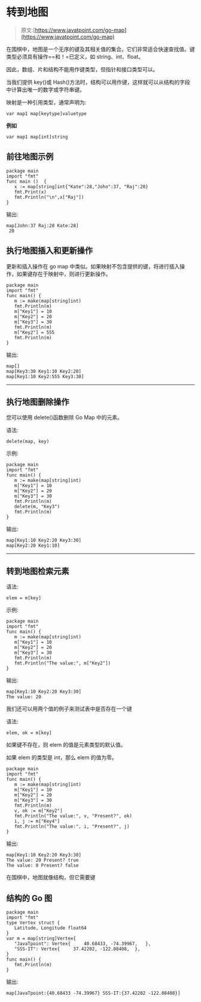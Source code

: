 # 转到地图

> 原文:[https://www.javatpoint.com/go-map](https://www.javatpoint.com/go-map)

在围棋中，地图是一个无序的键及其相关值的集合。它们非常适合快速查找值。键类型必须具有操作==和！=已定义，如 string、int、float。

因此，数组、片和结构不能用作键类型，但指针和接口类型可以。

当我们提供 key()或 Hash()方法时，结构可以用作键，这样就可以从结构的字段中计算出唯一的数字或字符串键。

映射是一种引用类型，通常声明为:

```
var map1 map[keytype]valuetype

```

**例如**

```
var map1 map[int]string

```

## 前往地图示例

```
package main
import "fmt"
func main ()  {
   x := map[string]int{"Kate":28,"John":37, "Raj":20}
   fmt.Print(x)
   fmt.Println("\n",x["Raj"])
}

```

输出:

```
map[John:37 Raj:20 Kate:28]
 20

```

## 执行地图插入和更新操作

更新和插入操作在 go map 中类似。如果映射不包含提供的键，将进行插入操作，如果键存在于映射中，则进行更新操作。

```
package main
import "fmt"
func main() {
   m := make(map[string]int)
   fmt.Println(m)
   m["Key1"] = 10
   m["Key2"] = 20
   m["Key3"] = 30
   fmt.Println(m)
   m["Key2"] = 555
   fmt.Println(m)
}

```

输出:

```
map[]
map[Key3:30 Key1:10 Key2:20]
map[Key1:10 Key2:555 Key3:30]

```

* * *

## 执行地图删除操作

您可以使用 delete()函数删除 Go Map 中的元素。

语法:

```
delete(map, key)

```

示例:

```
package main
import "fmt"
func main() {
   m := make(map[string]int)
   m["Key1"] = 10
   m["Key2"] = 20
   m["Key3"] = 30
   fmt.Println(m)
   delete(m, "Key3")
   fmt.Println(m)
}	

```

输出:

```
map[Key1:10 Key2:20 Key3:30]
map[Key2:20 Key1:10]

```

* * *

## 转到地图检索元素

语法:

```
elem = m[key]

```

示例:

```
package main
import "fmt"
func main() {
   m := make(map[string]int)
   m["Key1"] = 10
   m["Key2"] = 20
   m["Key3"] = 30
   fmt.Println(m)
   fmt.Println("The value:", m["Key2"])
}

```

输出:

```
map[Key1:10 Key2:20 Key3:30]
The value: 20

```

我们还可以用两个值的例子来测试表中是否存在一个键

语法:

```
elem, ok = m[key]

```

如果键不存在，则 elem 的值是元素类型的默认值。

如果 elem 的类型是 int，那么 elem 的值为零。

```
package main
import "fmt"
func main() {
   m := make(map[string]int)
   m["Key1"] = 10
   m["Key2"] = 20
   m["Key3"] = 30
   fmt.Println(m)
   v, ok := m["Key2"]
   fmt.Println("The value:", v, "Present?", ok)
   i, j := m["Key4"]
   fmt.Println("The value:", i, "Present?", j)
}

```

输出:

```
map[Key1:10 Key2:20 Key3:30]
The value: 20 Present? true
The value: 0 Present? false

```

在围棋中，地图就像结构，但它需要键

## 结构的 Go 图

```
package main
import "fmt"
type Vertex struct {
   Latitude, Longitude float64
}
var m = map[string]Vertex{
   "JavaTpoint": Vertex{     40.68433, -74.39967,   },
   "SSS-IT": Vertex{     37.42202, -122.08408,  },
}
func main() {
   fmt.Println(m)
}

```

输出:

```
map[JavaTpoint:{40.68433 -74.39967} SSS-IT:{37.42202 -122.08408}]

```
